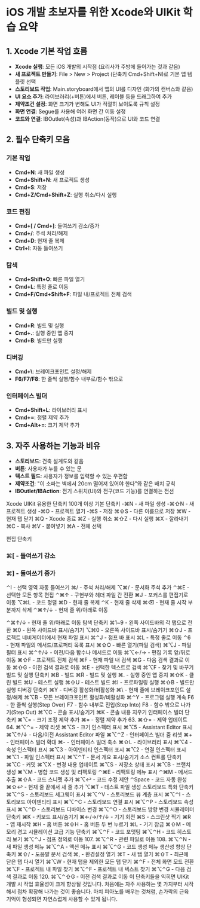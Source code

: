 # iOS 개발 초보자를 위한 Xcode와 UIKit 학습 요약

## 1. Xcode 기본 작업 흐름
- **Xcode 실행**: 모든 iOS 개발의 시작점 (요리사가 주방에 들어가는 것과 같음)
- **새 프로젝트 만들기**: File > New > Project (단축키 Cmd+Shift+N)로 기본 앱 템플릿 선택
- **스토리보드 작업**: Main.storyboard에서 앱의 UI를 디자인 (화가의 캔버스와 같음)
- **UI 요소 추가**: 라이브러리(+버튼)에서 버튼, 레이블 등을 드래그하여 추가
- **제약조건 설정**: 화면 크기가 변해도 UI가 적절히 보이도록 규칙 설정
- **화면 연결**: Segue를 사용해 여러 화면 간 이동 설정
- **코드와 연결**: IBOutlet(속성)과 IBAction(동작)으로 UI와 코드 연결

## 2. 필수 단축키 모음

### 기본 작업
- **Cmd+N**: 새 파일 생성
- **Cmd+Shift+N**: 새 프로젝트 생성
- **Cmd+S**: 저장
- **Cmd+Z/Cmd+Shift+Z**: 실행 취소/다시 실행

### 코드 편집
- **Cmd+[ / Cmd+]**: 들여쓰기 감소/증가
- **Cmd+/**: 주석 처리/해제
- **Cmd+D**: 현재 줄 복제
- **Ctrl+I**: 자동 들여쓰기

### 탐색
- **Cmd+Shift+O**: 빠른 파일 열기
- **Cmd+L**: 특정 줄로 이동
- **Cmd+F/Cmd+Shift+F**: 파일 내/프로젝트 전체 검색

### 빌드 및 실행
- **Cmd+R**: 빌드 및 실행
- **Cmd+.**: 실행 중인 앱 중지
- **Cmd+B**: 빌드만 실행

### 디버깅
- **Cmd+\\**: 브레이크포인트 설정/해제
- **F6/F7/F8**: 한 줄씩 실행/함수 내부로/함수 밖으로

### 인터페이스 빌더
- **Cmd+Shift+L**: 라이브러리 표시
- **Cmd+=**: 정렬 제약 추가
- **Cmd+Alt+=**: 크기 제약 추가

## 3. 자주 사용하는 기능과 비유
- **스토리보드**: 건축 설계도와 같음
- **버튼**: 사용자가 누를 수 있는 문
- **텍스트 필드**: 사용자가 정보를 입력할 수 있는 우편함
- **제약조건**: "이 소파는 벽에서 20cm 떨어져 있어야 한다"와 같은 배치 규칙
- **IBOutlet/IBAction**: 전기 스위치(UI)와 전구(코드 기능)를 연결하는 전선


Xcode UIKit 유용한 단축키 100개 이상
기본 단축키
-⌘N - 새 파일 생성
-⌘⇧N - 새 프로젝트 생성
-⌘O - 프로젝트 열기
-⌘S - 저장
⌘⇧S - 다른 이름으로 저장
⌘W - 현재 탭 닫기
⌘Q - Xcode 종료
⌘Z - 실행 취소
⌘⇧Z - 다시 실행
⌘X - 잘라내기
⌘C - 복사
⌘V - 붙여넣기
⌘A - 전체 선택

편집 단축키
### ⌘[ - 들여쓰기 감소
### ⌘] - 들여쓰기 증가
⌃I - 선택 영역 자동 들여쓰기
⌘/ - 주석 처리/해제
⌥⌘/ - 문서화 주석 추가
⌃⌘E - 선택한 모든 항목 편집
⌃⌘↑ - 구현부와 헤더 파일 간 전환
⌘J - 포커스를 편집기로 이동
⌥⌘L - 코드 정렬
⌘D - 현재 줄 복제
⌃K - 현재 줄 삭제
⌘⌫ - 현재 줄 시작 부분까지 삭제
⌃⌘↑/↓ - 현재 줄 위/아래로 이동

⌃⌘↑/↓ - 현재 줄 위/아래로 이동
탐색 단축키
⌘1~9 - 왼쪽 사이드바의 각 탭으로 전환
⌘0 - 왼쪽 사이드바 표시/숨기기
⌥⌘0 - 오른쪽 사이드바 표시/숨기기
⌘⇧J - 프로젝트 네비게이터에서 현재 파일 표시
⌘⌃J - 점프 바 표시
⌘L - 특정 줄로 이동
⌃6 - 현재 파일의 메서드/프로퍼티 목록 표시
⌘⇧O - 빠른 열기(파일 검색)
⌘⌥J - 파일 필터 표시
⌘⌃↑/↓ - 이전/다음 함수나 메서드로 이동
⌘⌥←/→ - 편집 기록 앞/뒤로 이동
⌘⇧F - 프로젝트 전체 검색
⌘F - 현재 파일 내 검색
⌘G - 다음 검색 결과로 이동
⌘⇧G - 이전 검색 결과로 이동
⌘E - 선택한 텍스트로 검색
⌘⌥F - 찾기 및 바꾸기
빌드 및 실행 단축키
⌘B - 빌드
⌘R - 빌드 및 실행
⌘. - 실행 중인 앱 중지
⌘⇧K - 클린 빌드
⌘U - 테스트 실행
⌘⇧U - 테스트 빌드
⌘I - 프로파일링 실행
⌘⇧B - 빌드만 실행
디버깅 단축키
⌘Y - 디버깅 활성화/비활성화
⌘\ - 현재 줄에 브레이크포인트 설정/해제
⌘⌥B - 모든 브레이크포인트 활성화/비활성화
⌘⌃Y - 프로그램 실행 계속
F6 - 한 줄씩 실행(Step Over)
F7 - 함수 내부로 진입(Step Into)
F8 - 함수 밖으로 나가기(Step Out)
⌘⌥C - 콘솔 표시/숨기기
⌘K - 콘솔 내용 지우기
인터페이스 빌더 단축키
⌘⌥= - 크기 조정 제약 추가
⌘= - 정렬 제약 추가
63. ⌘⇧= - 제약 업데이트
64. ⌘⌥⌃= - 제약 리셋
⌘⌥S - 크기 인스펙터 표시
⌘⌥5 - Assistant Editor 표시
⌘⌥↑/↓ - 다음/이전 Assistant Editor 파일
⌘⌥⌃Z - 인터페이스 빌더 줌 리셋
⌘+ - 인터페이스 빌더 확대
⌘- - 인터페이스 빌더 축소
⌘⇧L - 라이브러리 표시
⌘⌥4 - 속성 인스펙터 표시
⌘⌥3 - 아이덴티티 인스펙터 표시
⌘⌥2 - 연결 인스펙터 표시
⌘⌥1 - 파일 인스펙터 표시
⌘⌥⌃T - 문서 개요 표시/숨기기
소스 컨트롤 단축키
⌘⌥C - 커밋
⌘⌥X - 변경 내용 업데이트
⌘⌥S - 저장소 상태 표시
⌘⌥B - 브랜치 생성
⌘⌥M - 병합
코드 생성 및 리팩토링
⌃⌘E - 리팩토링 메뉴 표시
⌃⌘M - 메서드 추출
⌘⇧A - 코드 스니펫 추가
⌘⌥↩ - 코드 수정 제안
⌃Space - 코드 자동 완성
⌘⇧↩ - 현재 줄 끝에서 새 줄 추가
⌥⌘T - 테스트 파일 생성
스토리보드 특화 단축키
⌘⌥⌃S - 스토리보드 세그웨이 표시
⌘⌥⌃V - 스토리보드 뷰 계층 표시
⌘⌥⌃I - 스토리보드 아이덴티티 표시
⌘⌥⌃C - 스토리보드 연결 표시
⌘⌥⌃P - 스토리보드 속성 표시
⌘⌥⌃D - 스토리보드 디바이스 변경
⌘⌥⌃O - 스토리보드 방향 변경
시뮬레이터 단축키
⌘K - 키보드 표시/숨기기
⌘←/→/↑/↓ - 기기 회전
⌘S - 스크린샷 찍기
⌘R - 앱 재시작
⌘H - 홈 버튼
⌘⇧H - 홈 버튼 두 번 누르기
⌘L - 기기 잠금
⌘⇧M - 메모리 경고 시뮬레이션
고급 기능 단축키
⌘⌥⌃F - 코드 포맷팅
⌘⌥⌃H - 코드 히스토리 보기
⌘⌥⌃J - 점프 정의로 이동
107. ⌘⌥⌃R - 관련 파일로 이동
108. ⌘⌥⌃N - 새 파일 생성 메뉴
⌘⌥⌃A - 액션 메뉴 표시
⌘⌥⌃G - 코드 생성 메뉴
생산성 향상 단축키
⌘⇧/ - 도움말 문서 검색
⌘, - 환경설정 열기
⌘T - 새 탭 열기
⌘⇧T - 최근에 닫은 탭 다시 열기
⌘⌥W - 현재 탭을 제외한 모든 탭 닫기
⌘⌃F - 전체 화면 모드 전환
⌘⌥F - 프로젝트 내 파일 찾기
⌘⌥⌃F - 프로젝트 내 텍스트 찾기
⌘⌥⌃G - 다음 검색 결과로 이동
120. ⌘⌥⌃⇧G - 이전 검색 결과로 이동
이 단축키들을 익히면 UIKit 개발 시 작업 효율성이 크게 향상될 것입니다. 처음에는 자주 사용하는 몇 가지부터 시작해서 점차 확장해 나가는 것이 좋습니다. 마치 피아노를 배우는 것처럼, 손가락의 근육 기억이 형성되면 자연스럽게 사용할 수 있게 됩니다.
